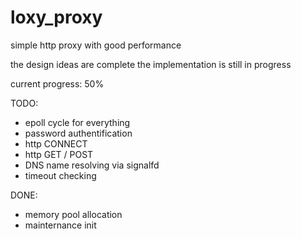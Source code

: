 # loxy_proxy
simple http proxy with good performance

the design ideas are complete
the implementation is still in progress

current progress: 50%

TODO:

- epoll cycle for everything
- password authentification
- http CONNECT
- http GET / POST
- DNS name resolving via signalfd
- timeout checking

DONE:

- memory pool allocation
- mainternance init